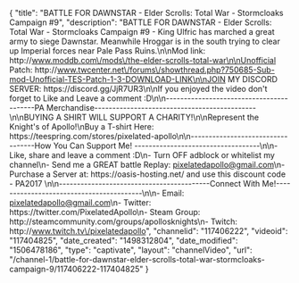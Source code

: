 {
    "title": "BATTLE FOR DAWNSTAR - Elder Scrolls: Total War - Stormcloaks Campaign #9",
    "description": "BATTLE FOR DAWNSTAR - Elder Scrolls: Total War - Stormcloaks Campaign #9 - King Ulfric has marched a great army to siege Dawnstar. Meanwhile Hroggar is in the south trying to clear up Imperial forces near Pale Pass Ruins.\n\nMod link: http:\/\/www.moddb.com\/mods\/the-elder-scrolls-total-war\n\nUnofficial Patch: http:\/\/www.twcenter.net\/forums\/showthread.php?750685-Sub-mod-Unofficial-TES-Patch-1-3-DOWNLOAD-LINK\n\nJOIN MY DISCORD SERVER: https:\/\/discord.gg\/JjR7UR3\n\nIf you enjoyed the video don't forget to Like and Leave a comment :D\n\n-----------------------------------------PA Merchandise---------------------------------------------\n\nBUYING A SHIRT WILL SUPPORT A CHARITY!\n\nRepresent the Knight's of Apollo!\nBuy a T-shirt Here: https:\/\/teespring.com\/stores\/pixelated-apollo\n\n----------------------------------How You Can Support Me! -----------------------------------\n\n- Like, share and leave a comment :D\n- Turn OFF adblock or whitelist my channel\n- Send me a GREAT battle Replay: pixelatedapollo@gmail.com\n- Purchase a Server at: https:\/\/oasis-hosting.net\/ and use this discount code - PA2017 \n\n------------------------------------------Connect With Me!-----------------------------------------\n\n- Email: pixelatedapollo@gmail.com\n- Twitter: https:\/\/twitter.com\/PixelatedApollo\n- Steam Group:  http:\/\/steamcommunity.com\/groups\/apollosknights\n- Twitch: http:\/\/www.twitch.tv\/pixelatedapollo",
    "channelid": "117406222",
    "videoid": "117404825",
    "date_created": "1498312804",
    "date_modified": "1506478186",
    "type": "captivate",
    "layout": "channelVideo",
    "url": "\/channel-1\/battle-for-dawnstar-elder-scrolls-total-war-stormcloaks-campaign-9\/117406222-117404825"
}